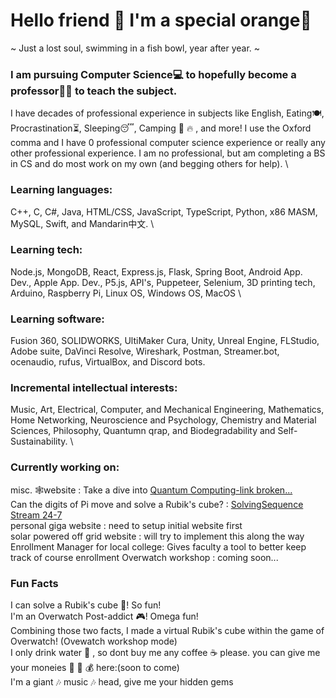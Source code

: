 # Hello friend 👋 I'm a special orange🍊 
~ Just a lost soul, swimming in a fish bowl, year after year. ~

### I am pursuing Computer Science💻 to hopefully become a professor👨‍🏫 to teach the subject. 
I have decades of professional experience in subjects like English, Eating🍽, Procrastination⏳, Sleeping😴, Camping :evergreen_tree: :fire: , and more! I use the Oxford comma and I have 0 professional computer science experience or really any other professional experience. I am no professional, but am completing a BS in CS and do most work on my own (and begging others for help). \
### Learning languages: 
C++, C, C#, Java,  HTML/CSS, JavaScript, TypeScript, Python, x86 MASM, MySQL,  Swift, and Mandarin中文. \
### Learning tech: 
Node.js, MongoDB, React, Express.js, Flask, Spring Boot, Android App. Dev., Apple App. Dev., P5.js, API's, Puppeteer, Selenium, 3D printing tech, Arduino, Raspberry Pi, Linux OS, Windows OS, MacOS \
### Learning software: 
Fusion 360, SOLIDWORKS, UltiMaker Cura, Unity, Unreal Engine, FLStudio, Adobe suite, DaVinci Resolve, Wireshark, Postman, Streamer.bot, ocenaudio, rufus, VirtualBox, and Discord bots.

### Incremental intellectual interests: 
Music, Art, Electrical, Computer, and Mechanical Engineering, Mathematics, Home Networking, Neuroscience and Psychology, Chemistry and Material Sciences, Philosophy, Quantumn qrap, and Biodegradability and Self-Sustainability. \
### Currently working on: 
misc. :spider_web:website : Take a dive into [Quantum Computing-link broken...]() \
Can the digits of Pi move and solve a Rubik's cube? : [SolvingSequence Stream 24-7](https://www.twitch.tv/solvingsequence) \
personal giga website : need to setup initial website first \
solar powered off grid website : will try to implement this along the way \
Enrollment Manager for local college: Gives faculty a tool to better keep track of course enrollment
Overwatch workshop : coming soon...


### Fun Facts 
I can solve a Rubik's cube :ice_cube:! So fun!\
I'm an Overwatch Post-addict :video_game:! Omega fun!\
Combining those two facts, I made a virtual Rubik's cube within the game of Overwatch! (Ovewatch workshop mode)\
I only drink water :potable_water: , so dont buy me any coffee :coffee: please. you can give me your moneies :money_mouth_face: :money_with_wings: :moneybag: here:(soon to come)\
I'm a giant :notes: music :notes: head, give me your hidden gems 
